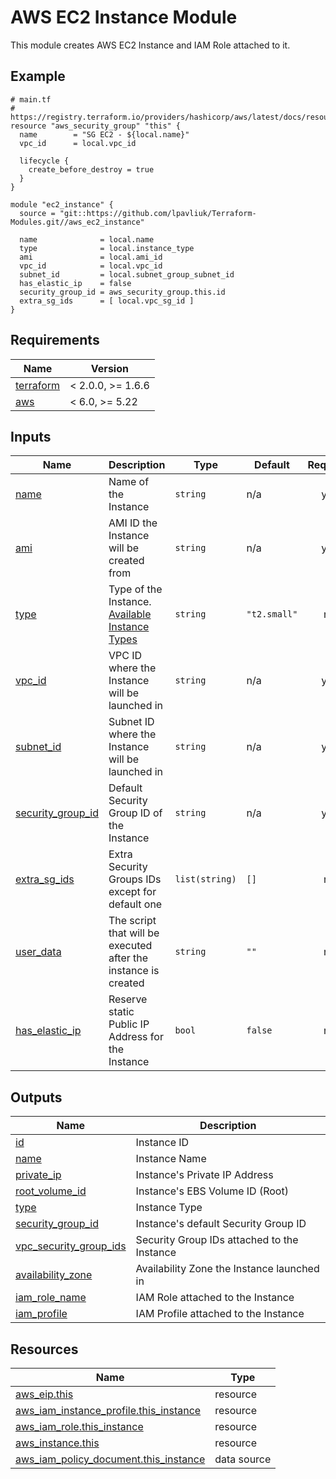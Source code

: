 # AWS EC2 Instance Module

This module creates AWS EC2 Instance and IAM Role attached to it.

<!-- Next block is generated by terraform-docs following .terraform-docs.yml config -->
<!-- BEGIN_TF_DOCS -->
## Example

```hcl
# main.tf
# https://registry.terraform.io/providers/hashicorp/aws/latest/docs/resources/security_group
resource "aws_security_group" "this" {
  name        = "SG EC2 - ${local.name}"
  vpc_id      = local.vpc_id

  lifecycle {
    create_before_destroy = true
  }
}

module "ec2_instance" {
  source = "git::https://github.com/lpavliuk/Terraform-Modules.git//aws_ec2_instance"

  name              = local.name
  type              = local.instance_type
  ami               = local.ami_id
  vpc_id            = local.vpc_id
  subnet_id         = local.subnet_group_subnet_id
  has_elastic_ip    = false
  security_group_id = aws_security_group.this.id
  extra_sg_ids      = [ local.vpc_sg_id ]
}
```

## Requirements

| Name | Version |
|------|---------|
| <a name="requirement_terraform"></a> [terraform](#requirement\_terraform) | < 2.0.0, >= 1.6.6 |
| <a name="requirement_aws"></a> [aws](#requirement\_aws) | < 6.0, >= 5.22 |

## Inputs

| Name | Description | Type | Default | Required |
|------|-------------|------|---------|:--------:|
| <a name="input_name"></a> [name](#input\_name) | Name of the Instance | `string` | n/a | yes |
| <a name="input_ami"></a> [ami](#input\_ami) | AMI ID the Instance will be created from | `string` | n/a | yes |
| <a name="input_type"></a> [type](#input\_type) | Type of the Instance. [Available Instance Types](https://aws.amazon.com/ec2/instance-types/) | `string` | `"t2.small"` | no |
| <a name="input_vpc_id"></a> [vpc\_id](#input\_vpc\_id) | VPC ID where the Instance will be launched in | `string` | n/a | yes |
| <a name="input_subnet_id"></a> [subnet\_id](#input\_subnet\_id) | Subnet ID where the Instance will be launched in | `string` | n/a | yes |
| <a name="input_security_group_id"></a> [security\_group\_id](#input\_security\_group\_id) | Default Security Group ID of the Instance | `string` | n/a | yes |
| <a name="input_extra_sg_ids"></a> [extra\_sg\_ids](#input\_extra\_sg\_ids) | Extra Security Groups IDs except for default one | `list(string)` | `[]` | no |
| <a name="input_user_data"></a> [user\_data](#input\_user\_data) | The script that will be executed after the instance is created | `string` | `""` | no |
| <a name="input_has_elastic_ip"></a> [has\_elastic\_ip](#input\_has\_elastic\_ip) | Reserve static Public IP Address for the Instance | `bool` | `false` | no |

## Outputs

| Name | Description |
|------|-------------|
| <a name="output_id"></a> [id](#output\_id) | Instance ID |
| <a name="output_name"></a> [name](#output\_name) | Instance Name |
| <a name="output_private_ip"></a> [private\_ip](#output\_private\_ip) | Instance's Private IP Address |
| <a name="output_root_volume_id"></a> [root\_volume\_id](#output\_root\_volume\_id) | Instance's EBS Volume ID (Root) |
| <a name="output_type"></a> [type](#output\_type) | Instance Type |
| <a name="output_security_group_id"></a> [security\_group\_id](#output\_security\_group\_id) | Instance's default Security Group ID |
| <a name="output_vpc_security_group_ids"></a> [vpc\_security\_group\_ids](#output\_vpc\_security\_group\_ids) | Security Group IDs attached to the Instance |
| <a name="output_availability_zone"></a> [availability\_zone](#output\_availability\_zone) | Availability Zone the Instance launched in |
| <a name="output_iam_role_name"></a> [iam\_role\_name](#output\_iam\_role\_name) | IAM Role attached to the Instance |
| <a name="output_iam_profile"></a> [iam\_profile](#output\_iam\_profile) | IAM Profile attached to the Instance |

## Resources

| Name | Type |
|------|------|
| [aws_eip.this](https://registry.terraform.io/providers/hashicorp/aws/latest/docs/resources/eip) | resource |
| [aws_iam_instance_profile.this_instance](https://registry.terraform.io/providers/hashicorp/aws/latest/docs/resources/iam_instance_profile) | resource |
| [aws_iam_role.this_instance](https://registry.terraform.io/providers/hashicorp/aws/latest/docs/resources/iam_role) | resource |
| [aws_instance.this](https://registry.terraform.io/providers/hashicorp/aws/latest/docs/resources/instance) | resource |
| [aws_iam_policy_document.this_instance](https://registry.terraform.io/providers/hashicorp/aws/latest/docs/data-sources/iam_policy_document) | data source |
<!-- END_TF_DOCS -->